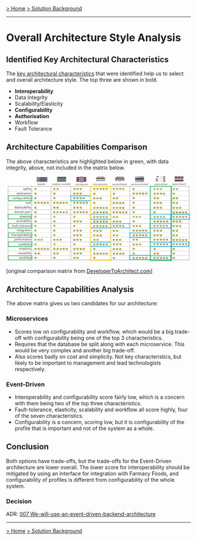 [> Home](../README.md)    [> Solution Background](README.md)

---

# Overall Architecture Style Analysis

## Identified Key Architectural Characteristics

The [key architectural characteristics](../1.ProblemBackground/ArchitectureAnalysis.md) that were identified help us to select and overall architecture style. The top three are shown in bold.

- **Interoperability**
- Data Integrity
- Scalability/Elasticity
- **Configurability**
- **Authorisation**
- Workflow
- Fault Tolerance

## Architecture Capabilities Comparison

The above characteristics are highlighted below in green, with data integrity, above, not included in the matrix below.

![architectural-styles](../assets/images/architectural-styles-marked.png)

[original comparison matrix from [DeveloperToArchitect.com](https://www.developertoarchitect.com/downloads/worksheets.html)]

## Architecture Capabilities Analysis

The above matrix gives us two candidates for our architecture:

### Microservices

- Scores low on configurability and workflow, which would be a big trade-off with configurability being one of the top 3 characteristics.
- Requires that the database be split along with each microservice. This would be very complex and another big trade-off.
- Also scores badly on cost and simplicity. Not key characteristics, but likely to be important to management and lead technologists respectively.

### Event-Driven

- Interoperability and configurability score fairly low, which is a concern with them being two of the top three characteristics.
- Fault-tolerance, elasticity, scalability and workflow all score highly, four of the seven characteristics.
- Configurability is a concern, scoring low, but it is configurability of the profile that is important and not of the system as a whole.

## Conclusion

Both options have trade-offs, but the trade-offs for the Event-Driven architecture are lower overall. The lower score for interoperability should be mitigated by using an interface for integration with Farmacy Foods, and configurability of profiles is different from configurability of the whole system.

### Decision

ADR: [007 We-will-use-an-event-driven-backend-architecture](../4.ADRs/007-We-will-use-an-event-driven-backend-architecture.md)

---

[> Home](../README.md)    [> Solution Background](README.md)